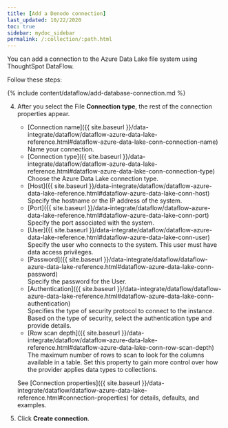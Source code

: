 ```yaml
---
title: [Add a Denodo connection]
last_updated: 10/22/2020
toc: true
sidebar: mydoc_sidebar
permalink: /:collection/:path.html
---
```

You can add a connection to the Azure Data Lake file system using ThoughtSpot DataFlow.

Follow these steps:

{% include content/dataflow/add-database-connection.md %}

4. After you select the File **Connection type**, the rest of the connection properties appear.


   * [Connection name]({{ site.baseurl }}/data-integrate/dataflow/dataflow-azure-data-lake-reference.html#dataflow-azure-data-lake-conn-connection-name)<br/>Name your connection.
   * [Connection type]({{ site.baseurl }}/data-integrate/dataflow/dataflow-azure-data-lake-reference.html#dataflow-azure-data-lake-conn-connection-type)<br/>Choose the Azure Data Lake connection type.
   * [Host]({{ site.baseurl }}/data-integrate/dataflow/dataflow-azure-data-lake-reference.html#dataflow-azure-data-lake-conn-host)<br/>Specify the hostname or the IP address of the system.
   * [Port]({{ site.baseurl }}/data-integrate/dataflow/dataflow-azure-data-lake-reference.html#dataflow-azure-data-lake-conn-port)<br/>Specify the port associated with the system.
   * [User]({{ site.baseurl }}/data-integrate/dataflow/dataflow-azure-data-lake-reference.html#dataflow-azure-data-lake-conn-user)<br/>Specify the user who connects to the system. This user must have data access privileges.
   * [Password]({{ site.baseurl }}/data-integrate/dataflow/dataflow-azure-data-lake-reference.html#dataflow-azure-data-lake-conn-password)<br/>Specify the password for the User.
   * [Authentication]({{ site.baseurl }}/data-integrate/dataflow/dataflow-azure-data-lake-reference.html#dataflow-azure-data-lake-conn-authentication)<br/>Specifies the type of security protocol to connect to the instance. Based on the type of security, select the authentication type and provide details.                   
   * [Row scan depth]({{ site.baseurl }}/data-integrate/dataflow/dataflow-azure-data-lake-reference.html#dataflow-azure-data-lake-conn-row-scan-depth)<br/>The maximum number of rows to scan to look for the columns available in a table. Set this property to gain more control over how the provider applies data types to collections.

   See [Connection properties]({{ site.baseurl }}/data-integrate/dataflow/dataflow-azure-data-lake-reference.html#connection-properties) for details, defaults, and examples.

5. Click **Create connection**.   
